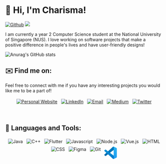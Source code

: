 # 👋 Hi, I'm Charisma!  

[![Github](https://img.shields.io/github/followers/ckcherry23?label=Follow&style=social)](https://github.com/ckcherry23)
![](https://visitor-badge.laobi.icu/badge?page_id=ckcherry23.ckcherry23) 

I am currently a year 2 Computer Science student at the National University of Singapore (NUS). I love working on software projects that make a positive difference in people's lives and have user-friendly designs!

![Anurag's GitHub stats](https://github-readme-stats.vercel.app/api?username=ckcherry23&count_private=true&show_icons=true&theme=dark&hide_border=true)

## ✉️ Find me on:

Feel free to connect with me if you have any interesting projects you would like me to be a part of!

<p align="center">
 <a href="https://ckcherry23.github.io/" target="_blank"> <img src="https://icon-library.com/images/65b3db429c_64716.png" title="Personal Website" alt="Personal Website" height="40" style="vertical-align:top; margin:4px"></a>   
 <a href="https://linkedin.com/in/charisma-kausar/" target="_blank"> <img src="https://content.linkedin.com/content/dam/me/brand/en-us/brand-home/logos/In-Blue-Logo.png.original.png" title="LinkedIn" alt="LinkedIn" height="40" style="vertical-align:top; margin:4px"></a>
 <a href="mailto:charisma.kausar@u.nus.edu" target="_blank"> <img src="https://www.pikpng.com/pngl/b/194-1942846_mail-circle-icon-png-clipart.png" title="Email" alt="Email" height="40" style="vertical-align:top; margin:4px"></a>
  <a href="https://medium.com/@charismakausar" target="_blank"> <img src="https://pbs.twimg.com/profile_images/1316412044959252482/3EZR8AKp_400x400.jpg" title="Medium" alt="Medium" height="40" style="vertical-align:top; margin:4px"></a>
   <a href="https://twitter.com/CkCherry23" target="_blank"> <img src="https://brandlogos.net/wp-content/uploads/2015/11/twitter-logo.png" title="Twitter" alt="Twitter" height="40" style="vertical-align:top; margin:4px"></a>
</p>

<br />

## 🧰 Languages and Tools:

<p align="center">
<img src="https://www.shareicon.net/data/512x512/2016/09/23/833700_windows_512x512.png" alt="Java" title="Java" height="40" style="vertical-align:top; margin:4px">
<img src="https://upload.wikimedia.org/wikipedia/commons/thumb/1/18/ISO_C%2B%2B_Logo.svg/1822px-ISO_C%2B%2B_Logo.svg.png" alt="C++" title="C++" height="40" style="vertical-align:top; margin:4px">
<img src="https://res.cloudinary.com/startup-grind/image/upload/c_fill,dpr_2.0,f_auto,g_center,h_1080,q_100,w_1080/v1/gcs/platform-data-goog/events/flutterlogo_R1LGRU0.png" alt="Flutter" title="Flutter" height="40" style="vertical-align:top; margin:4px">
<img src="https://logosvector.net/wp-content/uploads/2015/07/JavaScript_logo.png" alt="Javascript" title="Javascript" height="40" style="vertical-align:top; margin:4px">
<img src="https://seeklogo.com/images/N/nodejs-logo-FBE122E377-seeklogo.com.png" alt="Node.js" title="Node.js" height="40" style="vertical-align:top; margin:4px">
<img src="https://cdn.freelogovectors.net/wp-content/uploads/2021/08/vuejs-logo-freelogovectors.net_.png" alt="Vue.js" title="Vue.js" height="40" style="vertical-align:top; margin:4px">
<img src="https://cdn.worldvectorlogo.com/logos/html-1.svg" alt="HTML" title="HTML" height="40" style="vertical-align:top; margin:4px"> 
<img src="https://logodix.com/logo/1111652.png" alt="CSS" title="CSS" height="40" style="vertical-align:top; margin:4px"> 
<img src="https://cdn.shopify.com/s/files/1/0284/7024/7555/products/figma2x_1048x.png?v=1591893627" alt="Figma" title="Figma" height="40" style="vertical-align:top; margin:4px">
<img src="https://git-scm.com/images/logos/downloads/Git-Icon-1788C.png" alt="Git" title="Git" height="40" style="vertical-align:top; margin:4px">
<img src="https://raw.githubusercontent.com/github/explore/80688e429a7d4ef2fca1e82350fe8e3517d3494d/topics/visual-studio-code/visual-studio-code.png" alt="VS Code" title="VS Code" height="40" style="vertical-align:top; margin:4px">
</p>
<!--
**ckcherry23/ckcherry23** is a ✨ _special_ ✨ repository because its `README.md` (this file) appears on your GitHub profile.![image](https://user-images.githubusercontent.com/68203159/147138753-5bd23acb-1cb5-4d36-a337-41554d1938e5.png)


Here are some ideas to get you started:

- 🔭 I’m currently working on ...
- 🌱 I’m currently learning ...
- 👯 I’m looking to collaborate on ...![image](https://user-images.githubusercontent.com/68203159/147093394-06b37c7c-c362-40e2-b321-1706cd50c7e9.png)

- 🤔 I’m looking for help with ...
- 💬 Ask me about ...
- 📫 How to reach me: ...
- 😄 Pronouns: ...
- ⚡ Fun fact: ...
-->
